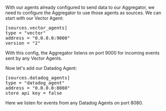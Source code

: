 With our agents already configured to send data to our Aggregator, we need to
configure the Aggregator to use those agents as sources. We can start with our
Vector Agent:

<pre class="file" data-filename="aggregator/vector/aggregator/vector.toml" data-target="insert" data-marker="#insert-vector-agent-source">[sources.vector_agents]
type = "vector"
address = "0.0.0.0:9000"
version = "2"</pre>

With this config, the Aggregator listens on port 9000 for incoming events sent by any Vector Agents.

Now let's add our Datadog Agent:

<pre class="file" data-filename="aggregator/vector/aggregator/vector.toml" data-target="insert" data-marker="#insert-datadog-agent-source">[sources.datadog_agents]
type = "datadog_agent"
address = "0.0.0.0:8080"
store_api_key = false</pre>

Here we listen for events from any Datadog Agents on port 8080.